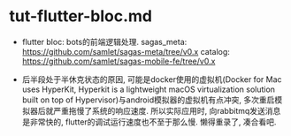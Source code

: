 # tut-flutter-bloc.md
+ flutter bloc: bots的前端逻辑处理.
    sagas_meta: https://github.com/samlet/sagas-meta/tree/v0.x
    catalog: https://github.com/samlet/sagas-mobile-fe/tree/v0.x

* 后半段处于半休克状态的原因, 可能是docker使用的虚拟机(Docker for Mac uses HyperKit, Hyperkit is a lightweight macOS virtualization solution built on top of Hypervisor)与android模拟器的虚拟机有点冲突, 多次重启模拟器后就严重拖慢了系统的响应速度. 所以实际应用时, 向rabbitmq发送消息是非常快的, flutter的调试运行速度也不至于那么慢. 懒得重录了, 凑合看吧.

